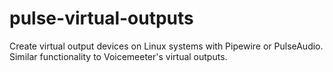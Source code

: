 # pulse-virtual-outputs
Create virtual output devices on Linux systems with Pipewire or PulseAudio. Similar functionality to Voicemeeter's virtual outputs.
